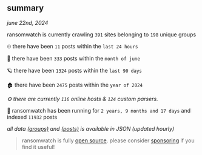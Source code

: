 
## summary
_june 22nd, 2024_

ransomwatch is currently crawling `391` sites belonging to `198` unique groups

⏲ there have been `11` posts within the `last 24 hours`

🦈 there have been `333` posts within the `month of june`

🪐 there have been `1324` posts within the `last 90 days`

🏚 there have been `2475` posts within the `year of 2024`

_⚙️ there are currently `116` online hosts & `124` custom parsers._

🦕 ransomwatch has been running for `2 years, 9 months and 17 days` and indexed `11932` posts

_all data  [(groups)](http://ransomwhat.telemetry.ltd/groups) and [(posts)](http://ransomwhat.telemetry.ltd/posts) is available in JSON (updated hourly)_

> ransomwatch is fully [open source](https://github.com/joshhighet/ransomwatch#ransomwatch--). please consider [sponsoring](https://github.com/sponsors/joshhighet) if you find it useful!
